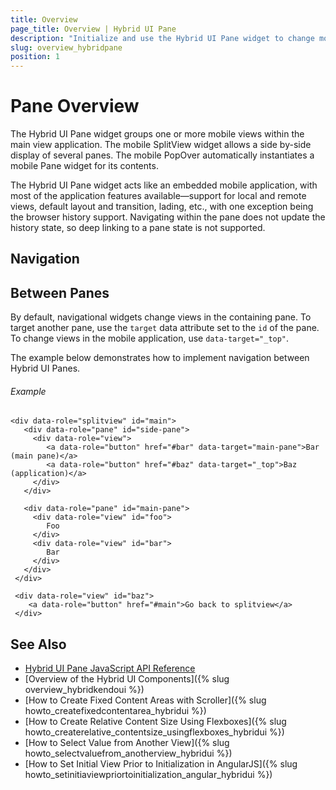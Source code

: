 ```yaml
---
title: Overview
page_title: Overview | Hybrid UI Pane
description: "Initialize and use the Hybrid UI Pane widget to change mobile views within the main view application in the Kendo UI framework."
slug: overview_hybridpane
position: 1
---
```


# Pane Overview

The Hybrid UI Pane widget groups one or more mobile views within the main view application. The mobile SplitView widget allows a side by-side display of several panes. The mobile PopOver automatically instantiates a mobile Pane widget for its contents.

The Hybrid UI Pane widget acts like an embedded mobile application, with most of the application features available&mdash;support for local and remote views, default layout and transition, lading, etc., with one exception being the browser history support. Navigating within the pane does not update the history state, so deep linking to a pane state is not supported.

## Navigation

## Between Panes

By default, navigational widgets change views in the containing pane. To target another pane, use the `target` data attribute set to the `id` of the pane. To change views in the mobile application, use `data-target="_top"`.

The example below demonstrates how to implement navigation between Hybrid UI Panes.

###### Example  

    <div data-role="splitview" id="main">
       <div data-role="pane" id="side-pane">
         <div data-role="view">
            <a data-role="button" href="#bar" data-target="main-pane">Bar (main pane)</a>
            <a data-role="button" href="#baz" data-target="_top">Baz (application)</a>
         </div>
       </div>

       <div data-role="pane" id="main-pane">
         <div data-role="view" id="foo">
            Foo
         </div>
         <div data-role="view" id="bar">
            Bar
         </div>
       </div>
     </div>

     <div data-role="view" id="baz">
        <a data-role="button" href="#main">Go back to splitview</a>
     </div>

<!--_-->
## See Also

* [Hybrid UI Pane JavaScript API Reference](/api/javascript/mobile/ui/pane)
* [Overview of the Hybrid UI Components]({% slug overview_hybridkendoui %})
* [How to Create Fixed Content Areas with Scroller]({% slug howto_createfixedcontentarea_hybridui %})
* [How to Create Relative Content Size Using Flexboxes]({% slug howto_createrelative_contentsize_usingflexboxes_hybridui %})
* [How to Select Value from Another View]({% slug howto_selectvaluefrom_anotherview_hybridui %})
* [How to Set Initial View Prior to Initialization in AngularJS]({% slug howto_setinitiaviewpriortoinitialization_angular_hybridui %})
